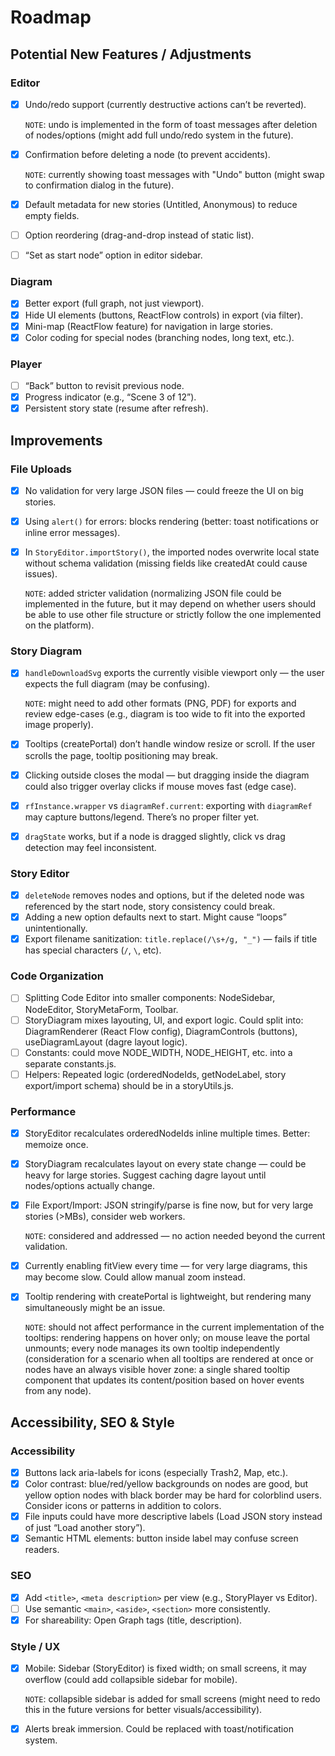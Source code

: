 # Roadmap

## Potential New Features / Adjustments

### Editor

- [x] Undo/redo support (currently destructive actions can’t be reverted).

  `NOTE`: undo is implemented in the form of toast messages after deletion of nodes/options (might add full undo/redo system in the future).

- [x] Confirmation before deleting a node (to prevent accidents).

  `NOTE`: currently showing toast messages with "Undo" button (might swap to confirmation dialog in the future).

- [x] Default metadata for new stories (Untitled, Anonymous) to reduce empty fields.
- [ ] Option reordering (drag-and-drop instead of static list).
- [ ] “Set as start node” option in editor sidebar.

### Diagram

- [x] Better export (full graph, not just viewport).
- [x] Hide UI elements (buttons, ReactFlow controls) in export (via filter).
- [x] Mini-map (ReactFlow feature) for navigation in large stories.
- [x] Color coding for special nodes (branching nodes, long text, etc.).

### Player

- [ ] “Back” button to revisit previous node.
- [x] Progress indicator (e.g., “Scene 3 of 12”).
- [x] Persistent story state (resume after refresh).

## Improvements

### File Uploads

- [x] No validation for very large JSON files — could freeze the UI on big stories.
- [x] Using `alert()` for errors: blocks rendering (better: toast notifications or inline error messages).
- [x] In `StoryEditor.importStory()`, the imported nodes overwrite local state without schema validation (missing fields like createdAt could cause issues).

  `NOTE`: added stricter validation (normalizing JSON file could be implemented in the future, but it may depend on whether users should be able to use other file structure or strictly follow the one implemented on the platform).

### Story Diagram

- [x] `handleDownloadSvg` exports the currently visible viewport only — the user expects the full diagram (may be confusing).

  `NOTE`: might need to add other formats (PNG, PDF) for exports and review edge-cases (e.g., diagram is too wide to fit into the exported image properly).

- [x] Tooltips (createPortal) don’t handle window resize or scroll. If the user scrolls the page, tooltip positioning may break.
- [x] Clicking outside closes the modal — but dragging inside the diagram could also trigger overlay clicks if mouse moves fast (edge case).
- [x] `rfInstance.wrapper` vs `diagramRef.current`: exporting with `diagramRef` may capture buttons/legend. There’s no proper filter yet.
- [x] `dragState` works, but if a node is dragged slightly, click vs drag detection may feel inconsistent.

### Story Editor

- [x] `deleteNode` removes nodes and options, but if the deleted node was referenced by the start node, story consistency could break.
- [x] Adding a new option defaults next to start. Might cause “loops” unintentionally.
- [x] Export filename sanitization: `title.replace(/\s+/g, "_")` — fails if title has special characters (`/`, `\`, etc).

### Code Organization

- [ ] Splitting Code Editor into smaller components: NodeSidebar, NodeEditor, StoryMetaForm, Toolbar.
- [ ] StoryDiagram mixes layouting, UI, and export logic. Could split into: DiagramRenderer (React Flow config), DiagramControls (buttons), useDiagramLayout (dagre layout logic).
- [ ] Constants: could move NODE_WIDTH, NODE_HEIGHT, etc. into a separate constants.js.
- [ ] Helpers: Repeated logic (orderedNodeIds, getNodeLabel, story export/import schema) should be in a storyUtils.js.

### Performance

- [x] StoryEditor recalculates orderedNodeIds inline multiple times. Better: memoize once.
- [x] StoryDiagram recalculates layout on every state change — could be heavy for large stories. Suggest caching dagre layout until nodes/options actually change.
- [x] File Export/Import: JSON stringify/parse is fine now, but for very large stories (>MBs), consider web workers.

  `NOTE`: considered and addressed — no action needed beyond the current validation.

- [x] Currently enabling fitView every time — for very large diagrams, this may become slow. Could allow manual zoom instead.
- [x] Tooltip rendering with createPortal is lightweight, but rendering many simultaneously might be an issue.

  `NOTE`: should not affect performance in the current implementation of the tooltips: rendering happens on hover only; on mouse leave the portal unmounts; every node manages its own tooltip independently (consideration for a scenario when all tooltips are rendered at once or nodes have an always visible hover zone: a single shared tooltip component that updates its content/position based on hover events from any node).

## Accessibility, SEO & Style

### Accessibility

- [x] Buttons lack aria-labels for icons (especially Trash2, Map, etc.).
- [x] Color contrast: blue/red/yellow backgrounds on nodes are good, but yellow option nodes with black border may be hard for colorblind users. Consider icons or patterns in addition to colors.
- [x] File inputs could have more descriptive labels (Load JSON story instead of just “Load another story”).
- [x] Semantic HTML elements: button inside label may confuse screen readers.

### SEO

- [x] Add `<title>`, `<meta description>` per view (e.g., StoryPlayer vs Editor).
- [ ] Use semantic `<main>`, `<aside>`, `<section>` more consistently.
- [x] For shareability: Open Graph tags (title, description).

### Style / UX

- [x] Mobile: Sidebar (StoryEditor) is fixed width; on small screens, it may overflow (could add collapsible sidebar for mobile).

  `NOTE`: collapsible sidebar is added for small screens (might need to redo this in the future versions for better visuals/accessibility).

- [x] Alerts break immersion. Could be replaced with toast/notification system.
